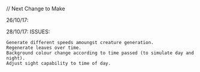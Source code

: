 // Next Change to Make

26/10/17: 
    <!-- When herbie dies, slowly decay instead of disapper. (Completed 27/10/17) -->

28/10/17:
    <!-- Create generic die function. (Completed 29/10/17) -->
    <!-- Create generic decay function. (Completed 29/10/17) -->
        ISSUES:
        <!-- (I001): Above 2 functions fail with more than one of each species (causing crash) (29/10/17) -->
        <!-- (I002): While lifeform decays, all of same species (under index of the decaying) freeze and resume                     movement once the decaying is removed. (29/10/17) -->

    Generate different speeds amoungst creature generation.
    Regenerate leaves over time.
    Background colour change according to time passed (to simulate day and night).
    Adjust sight capability to time of day.